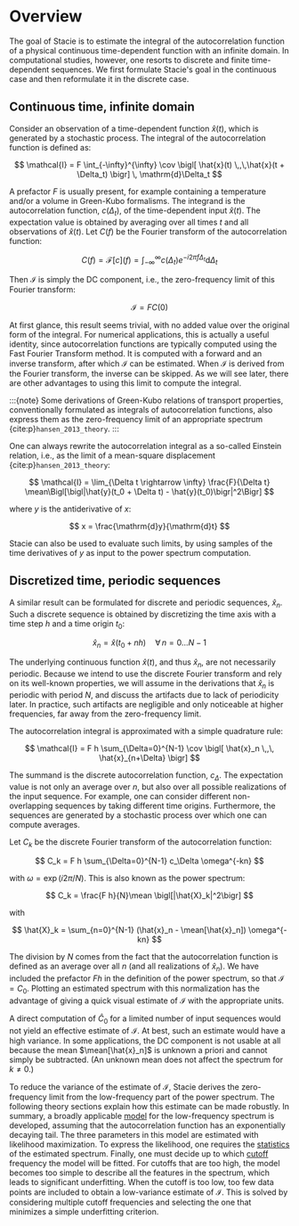 # Overview

The goal of Stacie is to estimate the integral of the autocorrelation function
of a physical continuous time-dependent function with an infinite domain.
In computational studies, however, one resorts to discrete and finite time-dependent sequences.
We first formulate Stacie's goal in the continuous case
and then reformulate it in the discrete case.

## Continuous time, infinite domain

Consider an observation of a time-dependent function $\hat{x}(t)$,
which is generated by a stochastic process.
The integral of the autocorrelation function is defined as:

$$
\mathcal{I} =
    F \int_{-\infty}^{\infty}
    \cov \bigl[ \hat{x}(t) \,,\,\hat{x}(t + \Delta_t) \bigr]
    \, \mathrm{d}\Delta_t
$$

A prefactor $F$ is usually present,
for example containing a temperature and/or a volume in Green-Kubo formalisms.
The integrand is the autocorrelation function, $c(\Delta_t)$,
of the time-dependent input $\hat{x}(t)$.
The expectation value is obtained by averaging over all times $t$
and all observations of $\hat{x}(t)$.
Let $C(f)$ be the Fourier transform of the autocorrelation function:

$$
C(f)=\mathcal{F}[c](f)=\int_{-\infty}^\infty c(\Delta_t) e^{-i2\pi f \Delta_t} \mathrm{d} \Delta_t
$$

Then $\mathcal{I}$ is simply the DC component,
i.e., the zero-frequency limit of this Fourier transform:

$$
\mathcal{I} = F C(0)
$$

At first glance, this result seems trivial,
with no added value over the original form of the integral.
For numerical applications, this is actually a useful identity,
since autocorrelation functions are typically computed using the Fast Fourier Transform method.
It is computed with a forward and an inverse transform, after which $\mathcal{I}$ can be estimated.
When $\mathcal{I}$ is derived from the Fourier transform, the inverse can be skipped.
As we will see later, there are other advantages to using this limit to compute the integral.

:::{note}
Some derivations of Green-Kubo relations of transport properties,
conventionally formulated as integrals of autocorrelation functions,
also express them as the zero-frequency limit of an appropriate spectrum
{cite:p}`hansen_2013_theory`.
:::

One can always rewrite the autocorrelation integral
as a so-called Einstein relation, i.e.,
as the limit of a mean-square displacement {cite:p}`hansen_2013_theory`:

$$
    \mathcal{I} =
        \lim_{\Delta t \rightarrow \infty} \frac{F}{\Delta t}
        \mean\Bigl[\bigl|\hat{y}(t_0 + \Delta t) - \hat{y}(t_0)\bigr|^2\Bigr]
$$

where $y$ is the antiderivative of $x$:

$$
    x = \frac{\mathrm{d}y}{\mathrm{d}t}
$$

Stacie can also be used to evaluate such limits,
by using samples of the time derivatives of $y$
as input to the power spectrum computation.


## Discretized time, periodic sequences

A similar result can be formulated for discrete and periodic sequences, $\hat{x}_n$.
Such a discrete sequence is obtained by discretizing the time axis
with a time step $h$ and a time origin $t_0$:

$$
\hat{x}_n = \hat{x}(t_0 + nh) \quad \forall\, n=0 \ldots N-1
$$

The underlying continuous function $\hat{x}(t)$, and thus $\hat{x}_n$, are not necessarily periodic.
Because we intend to use the discrete Fourier transform and rely on its well-known properties,
we will assume in the derivations that $\hat{x}_n$ is periodic with period $N$,
and discuss the artifacts due to lack of periodicity later.
In practice, such artifacts are negligible and only noticeable at higher frequencies,
far away from the zero-frequency limit.

The autocorrelation integral is approximated with a simple quadrature rule:

$$
\mathcal{I} = F h \sum_{\Delta=0}^{N-1} \cov \bigl[ \hat{x}_n \,,\, \hat{x}_{n+\Delta} \bigr]
$$

The summand is the discrete autocorrelation function, $c_\Delta$.
The expectation value is not only an average over $n$,
but also over all possible realizations of the input sequence.
For example, one can consider different non-overlapping sequences by taking different time origins.
Furthermore, the sequences are generated by a stochastic process
over which one can compute averages.

Let $C_k$ be the discrete Fourier transform of the autocorrelation function:

$$
C_k = F h \sum_{\Delta=0}^{N-1} c_\Delta \omega^{-kn}
$$

with $\omega = \exp(i 2\pi/N)$.
This is also known as the power spectrum:

$$
C_k = \frac{F h}{N}\mean \bigl[|\hat{X}_k|^2\bigr]
$$

with

$$
\hat{X}_k = \sum_{n=0}^{N-1} (\hat{x}_n - \mean[\hat{x}_n]) \omega^{-kn}
$$

The division by $N$ comes from the fact that the autocorrelation function is defined as
an average over all $n$ (and all realizations of $\hat{x}_n$).
We have included the prefactor $F h$ in the definition of the power spectrum, so that $\mathcal{I} = C_0$.
Plotting an estimated spectrum with this normalization
has the advantage of giving a quick visual estimate of $\mathcal{I}$ with the appropriate units.

A direct computation of $\hat{C}_0$ for a limited number of input sequences
would not yield an effective estimate of $\mathcal{I}$.
At best, such an estimate would have a high variance.
In some applications, the DC component is not usable at all
because the mean $\mean[\hat{x}_n]$ is unknown a priori and cannot simply be subtracted.
(An unknown mean does not affect the spectrum for $k \neq 0$.)

To reduce the variance of the estimate of $\mathcal{I}$, Stacie derives the zero-frequency limit from
the low-frequency part of the power spectrum.
The following theory sections explain how this estimate can be made robustly.
In summary, a broadly applicable  [model](model.md) for the low-frequency spectrum is developed,
assuming that the autocorrelation function has an exponentially decaying tail.
The three parameters in this model are estimated with likelihood maximization.
To express the likelihood, one requires the [statistics](statistics.md) of the estimated spectrum.
Finally, one must decide up to which [cutoff](cutoff.md) frequency the model will be fitted.
For cutoffs that are too high,
the model becomes too simple to describe all the features in the spectrum,
which leads to significant underfitting.
When the cutoff is too low,
too few data points are included to obtain a low-variance estimate of $\mathcal{I}$.
This is solved by considering multiple cutoff frequencies
and selecting the one that minimizes a simple underfitting criterion.

